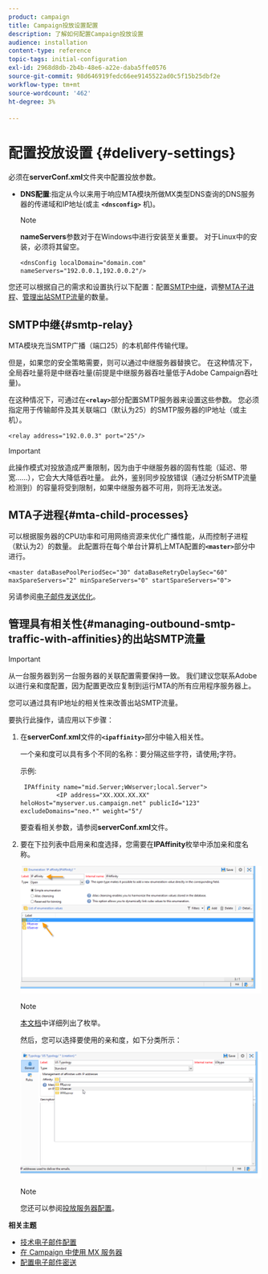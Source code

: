 ```yaml
---
product: campaign
title: Campaign投放设置配置
description: 了解如何配置Campaign投放设置
audience: installation
content-type: reference
topic-tags: initial-configuration
exl-id: 2968d8db-2b4b-48e6-a22e-daba5ffe0576
source-git-commit: 98d646919fedc66ee9145522ad0c5f15b25dbf2e
workflow-type: tm+mt
source-wordcount: '462'
ht-degree: 3%

---
```


# 配置投放设置 {#delivery-settings}

必须在&#x200B;**serverConf.xml**&#x200B;文件夹中配置投放参数。

* **DNS配置**:指定从今以来用于响应MTA模块所做MX类型DNS查询的DNS服务器的传递域和IP地址(或主 **`<dnsconfig>`** 机)。

   >[!NOTE]
   >
   >**nameServers**&#x200B;参数对于在Windows中进行安装至关重要。 对于Linux中的安装，必须将其留空。

   ```
   <dnsConfig localDomain="domain.com" nameServers="192.0.0.1,192.0.0.2"/>
   ```

您还可以根据自己的需求和设置执行以下配置：配置[SMTP中继](#smtp-relay)，调整[MTA子进程](#mta-child-processes)、[管理出站SMTP流量](#managing-outbound-smtp-traffic-with-affinities)的数量。

## SMTP中继{#smtp-relay}

MTA模块充当SMTP广播（端口25）的本机邮件传输代理。

但是，如果您的安全策略需要，则可以通过中继服务器替换它。 在这种情况下，全局吞吐量将是中继吞吐量(前提是中继服务器吞吐量低于Adobe Campaign吞吐量)。

在这种情况下，可通过在&#x200B;**`<relay>`**&#x200B;部分配置SMTP服务器来设置这些参数。 您必须指定用于传输邮件及其关联端口（默认为25）的SMTP服务器的IP地址（或主机）。

```
<relay address="192.0.0.3" port="25"/>
```

>[!IMPORTANT]
>
>此操作模式对投放造成严重限制，因为由于中继服务器的固有性能（延迟、带宽……），它会大大降低吞吐量。 此外，鉴别同步投放错误（通过分析SMTP流量检测到）的容量将受到限制，如果中继服务器不可用，则将无法发送。

## MTA子进程{#mta-child-processes}

可以根据服务器的CPU功率和可用网络资源来优化广播性能，从而控制子进程（默认为2）的数量。 此配置将在每个单台计算机上MTA配置的&#x200B;**`<master>`**&#x200B;部分中进行。

```
<master dataBasePoolPeriodSec="30" dataBaseRetryDelaySec="60" maxSpareServers="2" minSpareServers="0" startSpareServers="0">
```

另请参阅[电子邮件发送优化](../../installation/using/email-deliverability.md#email-sending-optimization)。

## 管理具有相关性{#managing-outbound-smtp-traffic-with-affinities}的出站SMTP流量

>[!IMPORTANT]
>
>从一台服务器到另一台服务器的关联配置需要保持一致。 我们建议您联系Adobe以进行亲和度配置，因为配置更改应复制到运行MTA的所有应用程序服务器上。

您可以通过具有IP地址的相关性来改善出站SMTP流量。

要执行此操作，请应用以下步骤：

1. 在&#x200B;**serverConf.xml**&#x200B;文件的&#x200B;**`<ipaffinity>`**&#x200B;部分中输入相关性。

   一个亲和度可以具有多个不同的名称：要分隔这些字符，请使用&#x200B;**;**&#x200B;字符。

   示例:

   ```
    IPAffinity name="mid.Server;WWserver;local.Server">
             <IP address="XX.XXX.XX.XX" heloHost="myserver.us.campaign.net" publicId="123" excludeDomains="neo.*" weight="5"/
   ```

   要查看相关参数，请参阅&#x200B;**serverConf.xml**&#x200B;文件。

1. 要在下拉列表中启用亲和度选择，您需要在&#x200B;**IPAffinity**&#x200B;枚举中添加亲和度名称。

   ![](assets/ipaffinity_enum.png)

   >[!NOTE]
   >
   >[本文档](../../platform/using/managing-enumerations.md)中详细列出了枚举。

   然后，您可以选择要使用的亲和度，如下分类所示：

   ![](assets/ipaffinity_typology.png)

   >[!NOTE]
   >
   >您还可以参阅[投放服务器配置](../../installation/using/email-deliverability.md#delivery-server-configuration)。

**相关主题**
* [技术电子邮件配置](email-deliverability.md)
* [在 Campaign 中使用 MX 服务器](using-mx-servers.md)
* [配置电子邮件密送](email-archiving.md)
